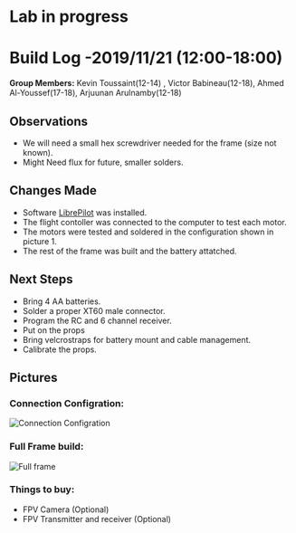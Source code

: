   # Lab in progress
  # Build Log -2019/11/21  (12:00-18:00)
    
   **Group Members:**  Kevin Toussaint(12-14) , Victor Babineau(12-18), Ahmed Al-Youssef(17-18), Arjuunan Arulnamby(12-18)
  
   ## Observations
    
   * We will need a small hex screwdriver needed for the frame (size not known).
   * Might Need flux for future, smaller solders.
   
    
   ## Changes Made
    
   * Software [LibrePilot](https://librepilot.atlassian.net/wiki/spaces/LPDOC/pages/4128780/Downloads "Libre Pilot") was installed.
   * The flight contoller was connected to the computer to test each motor.
   * The motors were tested and soldered in the configuration shown in picture 1.
   * The rest of the frame was built and the battery attatched.
   
   ## Next Steps
   * Bring 4 AA batteries.
   * Solder a proper XT60 male connector.
   * Program the RC and 6 channel receiver.
   * Put on the props
   * Bring velcrostraps for battery mount and cable management.
   * Calibrate the props.

   ## Pictures
   
   ### Connection Configration:
    
   ![Connection Configration]( https://github.com/uOttawaDrone/drone-fall-2019/blob/master/docs/Lab%20Picture/connection%20diagram.png "Connection Configration")
   
   ### Full Frame build: 

  ![Full frame](https://github.com/uOttawaDrone/drone-fall-2019/upload/master/docs/Lab%20Picture "Full frame")
   
   ### Things to buy:
   * FPV Camera (Optional)
   * FPV Transmitter and receiver (Optional)  
